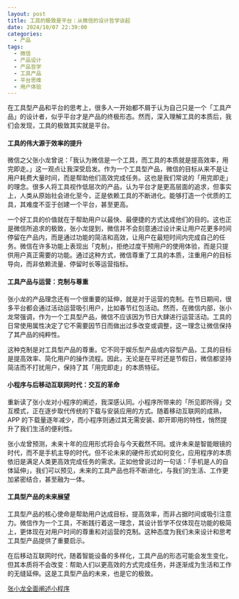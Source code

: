 ```yaml
---
layout: post
title: 工具的极致是平台：从微信的设计哲学谈起
date: 2024/10/07 22:39:00
categories:
  - 产品
tags:
  - 微信
  - 产品设计
  - 产品哲学
  - 工具产品
  - 平台思维
  - 用户体验
---
```


在工具型产品和平台的思考上，很多人一开始都不屑于认为自己只是一个「工具产品」的设计者，似乎平台才是产品的终极形态。然而，深入理解工具的本质后，我们会发现，工具的极致其实就是平台。

#### 工具的伟大源于效率的提升

微信之父张小龙曾说：「我认为微信是一个工具，而工具的本质就是提高效率，用完即走。」这一观点让我深受启发。作为一个工具型产品，微信的目标从来不是让用户耗费大量时间，而是帮助他们高效完成任务。这也是我们常说的「用完即走」的理念。很多人将工具视作低层次的产品，认为平台才是更高层面的追求，但事实上，人类从原始社会进化至今，正是依赖工具的不断进化。能够打造一个优质的工具，其难度不亚于创建一个平台，甚至更高。

一个好工具的价值就在于帮助用户以最快、最便捷的方式达成他们的目的。这也正是微信所追求的极致，张小龙提到，微信并不会刻意通过设计来让用户花更多时间停留在产品内，而是通过功能的简洁和高效，让用户在最短时间内完成自己的任务。微信在许多功能上表现出「克制」，拒绝过度干预用户的使用体验，而是只提供用户真正需要的功能。通过这种方式，微信尊重了工具的本质，注重用户的目标导向，而非依赖流量、停留时长等运营指标。

#### 工具产品与运营：克制与尊重

张小龙的产品理念还有一个很重要的延伸，就是对于运营的克制。在节日期间，很多平台都会通过活动运营吸引用户，比如春节红包活动。然而，在微信内部，张小龙常强调，作为一个工具型产品，微信不应该因为节日大肆进行运营活动。工具的日常使用属性决定了它不需要因节日而做出过多改变或调整，这一理念让微信保持了其产品的纯粹性。

这种克制是对工具型产品的尊重。它不同于娱乐型产品或内容型产品，工具的目标是提高效率、简化用户的操作流程。因此，无论是在平时还是节假日，微信都坚持简洁而不打扰用户，保持了其「用完即走」的本质特征。

#### 小程序与后移动互联网时代：交互的革命

重新读了张小龙对小程序的阐述，我深感认同。小程序所带来的「所见即所得」交互模式，正在逐步取代传统的下载与安装应用的方式。随着移动互联网的成熟，APP 的下载量逐年减少，而小程序则通过其无需安装、即开即用的特性，悄然提升了我们生活的便利性。

张小龙曾预测，未来十年的应用形式将会与今天截然不同。或许未来是智能眼镜的时代，而不是手机主导的时代。但不论未来的硬件形式如何变化，应用程序的本质依旧是满足人类更高效完成任务的需求。正如他曾说过的一句话：「手机是人的自体延伸」，我们可以预见，未来的工具产品也将不断进化，与我们的生活、工作更加紧密结合，甚至融为一体。

#### 工具型产品的未来展望

工具型产品的核心使命是帮助用户达成目标，提高效率，而非占据时间或吸引注意力。微信作为一个工具，不断践行着这一理念，其设计哲学不仅体现在功能的极简上，更体现在对用户时间的尊重和对运营的克制。这种态度为我们未来设计和思考工具型产品提供了重要启示。

在后移动互联网时代，随着智能设备的多样化，工具产品的形态可能会发生变化，但其本质将不会改变：帮助人们以更高效的方式完成任务，并逐渐成为生活和工作的无缝延伸。这是工具型产品的未来，也是它的极致。

[张小龙全面阐述小程序](http://mp.weixin.qq.com/s/AupyB386Y0UceSWisPKz2g)
